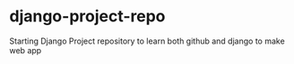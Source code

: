 # django-project-repo
Starting Django Project repository to learn both github and django to make web app 
